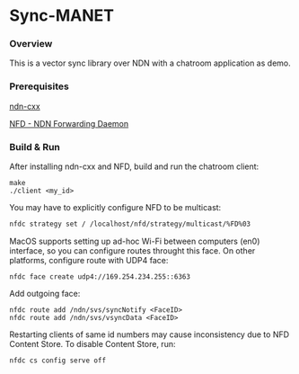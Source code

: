 # Sync-MANET
### Overview

This is a vector sync library over NDN with a chatroom application as demo. 

### Prerequisites

[ndn-cxx](https://github.com/named-data/ndn-cxx)

[NFD - NDN Forwarding Daemon](https://github.com/named-data/NFD)

### Build & Run

After installing ndn-cxx and NFD, build and run the chatroom client:
```
make
./client <my_id>
```

You may have to explicitly configure NFD to be multicast:
```bash
nfdc strategy set / /localhost/nfd/strategy/multicast/%FD%03
```

MacOS supports setting up ad-hoc Wi-Fi between computers (en0) interface, so you can configure routes throught this face. On other platforms, configure route with UDP4 face:

```
nfdc face create udp4://169.254.234.255::6363
```

Add outgoing face:

```
nfdc route add /ndn/svs/syncNotify <FaceID>
nfdc route add /ndn/svs/vsyncData <FaceID>
```

Restarting clients of same id numbers may cause inconsistency due to NFD Content Store. To disable Content Store, run:

```
nfdc cs config serve off
```